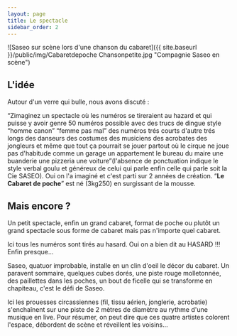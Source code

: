 ```yaml
---
layout: page
title: Le spectacle
sidebar_order: 2
---
```


![Saseo sur scène lors d'une chanson du cabaret]({{ site.baseurl }}/public/img/Cabaretdepoche Chansonpetite.jpg "Compagnie Saseo en scène")
## L'idée

Autour d'un verre qui bulle, nous avons discuté :

<p class="message">
  “Zimaginez un spectacle où les numéros se tireraient au hazard et qui puisse y avoir genre 50 numéros possible avec des trucs de dingue style “homme canon” “femme pas mal” des numéros trés courts d'autre trés longs des danseurs des costumes des musiciens des acrobates des jongleurs et même que tout ça pourrait se jouer partout où le cirque ne joue pas d'habitude comme un garage un appartement le bureau du maire une buanderie une pizzeria une voiture”(l'absence de ponctuation indique le style verbal goulu et généreux de celui qui parle enfin celle qui parle soit la Cie SASEO). Oui on l'a imaginé et c'est parti sur 2 années de création. “<strong>Le Cabaret de poche</strong>” est né (3kg250) en surgissant de la mousse.
</p>

## Mais encore ?

Un petit spectacle, enfin un grand cabaret, format de poche ou plutôt un grand spectacle sous forme de cabaret mais pas n'importe quel cabaret.

Ici tous les numéros sont tirés au hasard. Oui on a bien dit au HASARD !!! Enfin presque...

Saseo, quatuor improbable, installe en un clin d'oeil le décor du cabaret. Un paravent sommaire, quelques cubes dorés, une piste rouge molletonnée, des paillettes dans les poches, un bout de ficelle qui se transforme en chapiteau, c'est le défi de Saseo.

Ici les prouesses circassiennes (fil, tissu aérien, jonglerie, acrobatie) s'enchaînent sur une piste de 2 mètres de diamètre au rythme d'une musique en live. Pour résumer, on peut dire que ces quatre artistes colorent l'espace, débordent de scène et réveillent les voisins...
